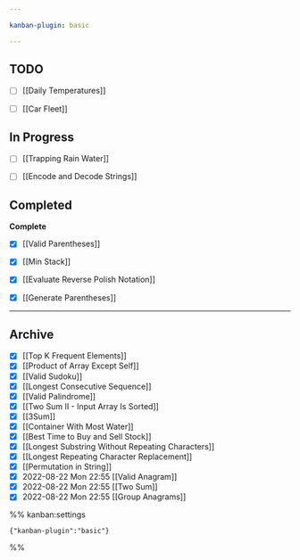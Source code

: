 ```yaml
---

kanban-plugin: basic

---
```


## TODO

- [ ] [[Daily Temperatures]]
- [ ] [[Car Fleet]]


## In Progress

- [ ] [[Trapping Rain Water]]
- [ ] [[Encode and Decode Strings]]


## Completed

**Complete**
- [x] [[Valid Parentheses]]
- [x] [[Min Stack]]
- [x] [[Evaluate Reverse Polish Notation]]
- [x] [[Generate Parentheses]]


***

## Archive

- [x] [[Top K Frequent Elements]]
- [x] [[Product of Array Except Self]]
- [x] [[Valid Sudoku]]
- [x] [[Longest Consecutive Sequence]]
- [x] [[Valid Palindrome]]
- [x] [[Two Sum II - Input Array Is Sorted]]
- [x] [[3Sum]]
- [x] [[Container With Most Water]]
- [x] [[Best Time to Buy and Sell Stock]]
- [x] [[Longest Substring Without Repeating Characters]]
- [x] [[Longest Repeating Character Replacement]]
- [x] [[Permutation in String]]
- [x] 2022-08-22 Mon 22:55 [[Valid Anagram]]
- [x] 2022-08-22 Mon 22:55 [[Two Sum]]
- [x] 2022-08-22 Mon 22:55 [[Group Anagrams]]

%% kanban:settings
```
{"kanban-plugin":"basic"}
```
%%